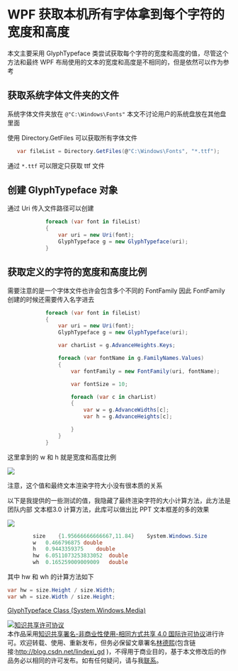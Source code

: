 
# WPF 获取本机所有字体拿到每个字符的宽度和高度

本文主要采用 GlyphTypeface 类尝试获取每个字符的宽度和高度的值，尽管这个方法和最终 WPF 布局使用的文本的宽度和高度是不相同的，但是依然可以作为参考

<!--more-->


<!-- CreateTime:6/8/2020 11:35:42 AM -->

<!-- 发布 -->

## 获取系统字体文件夹的文件

系统字体文件夹放在 `@"C:\Windows\Fonts"` 本文不讨论用户的系统盘放在其他盘里面

使用 Directory.GetFiles 可以获取所有字体文件

```csharp
   var fileList = Directory.GetFiles(@"C:\Windows\Fonts", "*.ttf");
```

通过 `*.ttf` 可以限定只获取 ttf 文件

## 创建 GlyphTypeface 对象

通过 Uri 传入文件路径可以创建

```csharp
            foreach (var font in fileList)
            {
                var uri = new Uri(font);
                GlyphTypeface g = new GlyphTypeface(uri);
            }
```

## 获取定义的字符的宽度和高度比例

需要注意的是一个字体文件也许会包含多个不同的 FontFamily 因此 FontFamily 创建的时候还需要传入名字进去

```csharp
            foreach (var font in fileList)
            {
                var uri = new Uri(font);
                GlyphTypeface g = new GlyphTypeface(uri);

                var charList = g.AdvanceHeights.Keys;

                foreach (var fontName in g.FamilyNames.Values)
                {
                    var fontFamily = new FontFamily(uri, fontName);

                    var fontSize = 10;

                    foreach (var c in charList)
                    {
                        var w = g.AdvanceWidths[c];
                        var h = g.AdvanceHeights[c];

                    }
                }
            }
```

这里拿到的 w 和 h 就是宽度和高度比例

<!-- ![](image/WPF 获取本机所有字体拿到每个字符的宽度和高度/WPF 获取本机所有字体拿到每个字符的宽度和高度1.png) -->

![](http://image.acmx.xyz/lindexi%2F2020681150594249.jpg)

注意，这个值和最终文本渲染字符大小没有很本质的关系

以下是我提供的一些测试的值，我隐藏了最终渲染字符的大小计算方法，此方法是团队内部 文本框3.0 计算方法，此库可以做出比 PPT 文本框差的多的效果

<!-- ![](image/WPF 获取本机所有字体拿到每个字符的宽度和高度/WPF 获取本机所有字体拿到每个字符的宽度和高度0.png) -->

![](http://image.acmx.xyz/lindexi%2F2020681150357556.jpg)

```csharp
		size	{1.95666666666667,11.84}	System.Windows.Size
		w	0.466796875	double
		h	0.9443359375	double
		hw	6.0511073253833052	double
		wh	0.165259009009009	double
```

其中 hw 和 wh 的计算方法如下

```csharp
var hw = size.Height / size.Width;
var wh = size.Width / size.Height;
```

[GlyphTypeface Class (System.Windows.Media) ](https://docs.microsoft.com/en-us/dotnet/api/system.windows.media.glyphtypeface?view=netcore-3.1 )






<a rel="license" href="http://creativecommons.org/licenses/by-nc-sa/4.0/"><img alt="知识共享许可协议" style="border-width:0" src="https://licensebuttons.net/l/by-nc-sa/4.0/88x31.png" /></a><br />本作品采用<a rel="license" href="http://creativecommons.org/licenses/by-nc-sa/4.0/">知识共享署名-非商业性使用-相同方式共享 4.0 国际许可协议</a>进行许可。欢迎转载、使用、重新发布，但务必保留文章署名[林德熙](http://blog.csdn.net/lindexi_gd)(包含链接:http://blog.csdn.net/lindexi_gd )，不得用于商业目的，基于本文修改后的作品务必以相同的许可发布。如有任何疑问，请与我[联系](mailto:lindexi_gd@163.com)。
